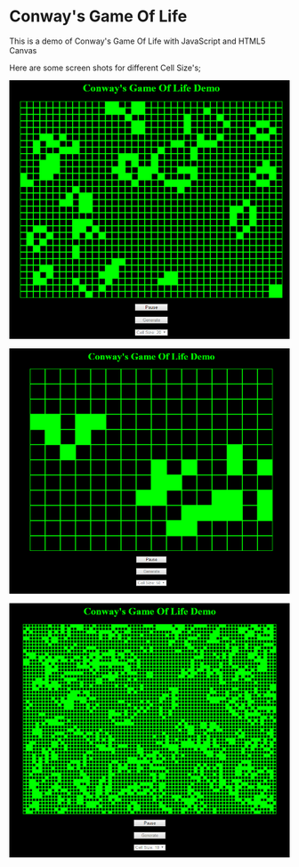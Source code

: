 Conway's Game Of Life
=====================
This is a demo of Conway's Game Of Life with JavaScript and HTML5 Canvas

Here are some screen shots for different Cell Size's;

<p align="center">
	<img src="https://github.com/bzdgn/game-of-life-javascript/blob/master/screen-shots/ss_01.png" alt="game-of-life-1">
</p>
<p align="center">
	<img src="https://github.com/bzdgn/game-of-life-javascript/blob/master/screen-shots/ss_02.png" alt="game-of-life-2">
</p>
<p align="center">
	<img src="https://github.com/bzdgn/game-of-life-javascript/blob/master/screen-shots/ss_03.png" alt="game-of-life-3">
</p>